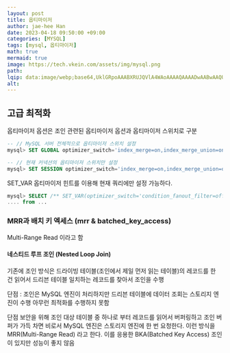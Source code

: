 ```yaml
---
layout: post  
title: 옵티마이저  
author: jae-hee Han  
date: 2023-04-18 09:50:00 +09:00  
categories: [MYSQL]  
tags: [mysql, 옵티마이저]  
math: true  
mermaid: true  
image: https://tech.vkein.com/assets/img/mysql.png
path:   
lqip: data:image/webp;base64,UklGRpoAAABXRUJQVlA4WAoAAAAQAAAADwAABwAAQUxQSDIAAAARL0AmbZurmr57yyIiqE8oiG0bejIYEQTgqiDA9vqnsUSI6H+oAERp2HZ65qP/VIAWAFZQOCBCAAAA8AEAnQEqEAAIAAVAfCWkAALp8sF8rgRgAP7o9FDvMCkMde9PK7euH5M1m6VWoDXf2FkP3BqV0ZYbO6NA/VFIAAAA  
alt:
---
```


## 고급 최적화

옵티마이저 옵션은 조인 관련된 옵티마이저 옵션과 옵티마이저 스위치로 구분

```sql
-- // MySQL 서버 전체적으로 옵티마이저 스위치 설정 
mysql> SET GLOBAL optimizer_switch='index_merge=on,index_merge_union=on,...';

-- // 현재 커넥션의 옵티마이저 스위치만 설정 
mysql> SET SESSION optimizer_switch='index_merge=on,index_merge_union=on,...';
```

SET_VAR 옵티마이저 힌트를 이용해 현재 쿼리에만 설정 가능하다.
```sql
mysql> SELECT /** SET_VAR(optimizer_switch='condition_fanout_filter=off') */
.... from ...
```

### MRR과 배치 키 엑세스 (mrr & batched_key_access)

Multi-Range Read 이라고 함

#### 네스티드 루프 조인 (Nested Loop Join)
기존에 조인 방식은 드라이빙 테이블(조인에서 제일 먼저 읽는 테이블)의 레코드를 한 건 읽어서 드리븐 테이블 일치하는 레코드를 찾아서 조인을 수행

단점 : 조인은 MySQL 엔진이 처리하지만 드리븐 테이블에 데이터 조회는 스토리지 엔진이 수행 아무런 최적화를 수행하지 못함

단점 보안을 위해 조인 대상 테이블 중 하나로 부터 레코드를 읽어서 버퍼링하고 조인 버퍼가 가득 차면 비로서 MySQL 엔진은 스토리지 엔진에 한 번 요청한다. 
이런 방식을 MRR(Multi-Range Read) 라고 한다. 이를 응용한 BKA(Batched Key Access) 조인이 있지만 성능이 좋지 않음


